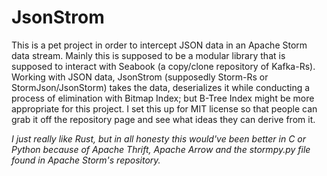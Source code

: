 # JsonStrom
This is a pet project in order to intercept JSON data in an Apache Storm data stream.
Mainly this is supposed to be a modular library that is supposed to interact with Seabook (a copy/clone repository of Kafka-Rs).
Working with JSON data, JsonStrom (supposedly Storm-Rs or StormJson/JsonStorm) takes the data, deserializes it while conducting a process of elimination with Bitmap Index; but B-Tree Index might be more appropriate for this project.
I set this up for MIT license so that people can grab it off the repository page and see what ideas they can derive from it.

*I just really like Rust, but in all honesty this would've been better in C or Python because of Apache Thrift, Apache Arrow and the stormpy.py file found in Apache Storm's repository.*
